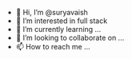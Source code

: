- 👋 Hi, I’m @suryavaish
- 👀 I’m interested in full stack
- 🌱 I’m currently learning ...
- 💞️ I’m looking to collaborate on ...
- 📫 How to reach me ...

<!---
suryavaish/suryavaish is a ✨ special ✨ repository because its `README.md` (this file) appears on your GitHub profile.
You can click the Preview link to take a look at your changes.
--->
